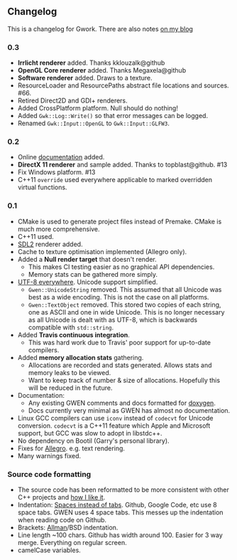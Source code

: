 
Changelog
---------

This is a changelog for Gwork. There are also notes [on my blog][blog]

### 0.3

- **Irrlicht renderer** added. Thanks kklouzalk@github
- **OpenGL Core renderer** added. Thanks Megaxela@github
- **Software renderer** added. Draws to a texture.
- ResourceLoader and ResourcePaths abstract file locations and sources. #66.
- Retired Direct2D and GDI+ renderers.
- Added CrossPlatform platform. Null should do nothing!
- Added `Gwk::Log::Write()` so that error messages can be logged.
- Renamed `Gwk::Input::OpenGL` to `Gwk::Input::GLFW3`.

### 0.2

- Online [documentation][docs] added.
- **DirectX 11 renderer** and sample added. Thanks to topblast@github. #13
- Fix Windows platform. #13
- C++11 `override` used everywhere applicable to marked overridden virtual functions.

### 0.1

- CMake is used to generate project files instead of Premake. CMake is much more
  comprehensive.
- C++11 used.
- [SDL2][sdl2] renderer added.
- Cache to texture optimisation implemented (Allegro only).
- Added a **Null render target** that doesn't render.
  - This makes CI testing easier as no graphical API dependencies.
  - Memory stats can be gathered more simply.
- [UTF-8 everywhere][5]. Unicode support simplified.
  - `Gwen::UnicodeString` removed. This assumed that all Unicode was best as a
    wide encoding. This is not the case on all platforms.
  - `Gwen::TextObject` removed. This stored two copies of each string, one as
    ASCII and one in wide Unicode. This is no longer necessary as all Unicode
    is dealt with as UTF-8, which is backwards compatible with `std::string`.
- Added **Travis continuous integration**.
  - This was hard work due to Travis' poor support for up-to-date compilers.
- Added **memory allocation stats** gathering.
  - Allocations are recorded and stats generated. Allows stats and memory leaks to be viewed.
  - Want to keep track of number & size of allocations. Hopefully this will be reduced in the future.
- Documentation:
  - Any existing GWEN comments and docs formatted for [doxygen](http://doxygen.org).
  - Docs currently very minimal as GWEN has almost no documentation.
- Linux GCC compilers can use `iconv` instead of `codecvt` for Unicode conversion. `codecvt`
  is a C++11 feature which Apple and Microsoft support, but GCC was slow to adopt in libstdc++.
- No dependency on Bootil (Garry's personal library).
- Fixes for [Allegro][al5]. e.g. text rendering.
- Many warnings fixed.

### Source code formatting

* The source code has been reformatted to be more consistent with other C++
  projects and [how I like it][1].
* Indentation: [Spaces instead of tabs](http://www.jwz.org/doc/tabs-vs-spaces.html).
  Github, Google Code, etc use 8 space tabs. GWEN uses 4 space tabs. This
  messes up the indentation when reading code on Github.
* Brackets: [Allman][2]/BSD indentation.
* Line length ~100 chars. Github has width around 100. Easier for 3 way merge. Everything
  on regular screen.
* camelCase variables.


[gwen]: https://github.com/garrynewman/GWEN
[sdl2]: https://www.libsdl.org/
[sfml2]: http://www.sfml-dev.org
[al5]: http://alleg.sourceforge.net
[issues]: https://github.com/billyquith/GWork/issues "Bugs/Issues"
[1]: http://www.codinghorror.com/blog/2009/04/death-to-the-space-infidels.html "Interesting article on consistency"
[2]: http://en.wikipedia.org/wiki/Indent_style#Allman_style "Not uncommon"
[5]: http://www.utf8everywhere.org "Why you should use UTF8 everywhere."
[6]: http://industriousone.com/premake
[blog]: http://chinbilly.blogspot.co.uk/search/label/gwork
[docs]: https://billyquith.github.io/GWork/
